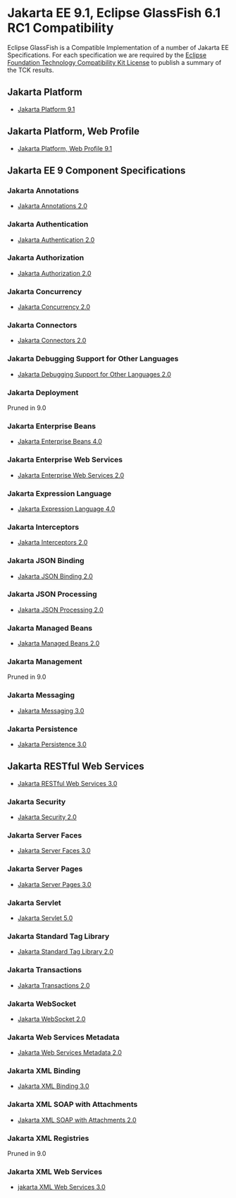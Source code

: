 # Jakarta EE 9.1, Eclipse GlassFish 6.1 RC1 Compatibility

Eclipse GlassFish is a Compatible Implementation of a number of Jakarta EE Specifications. For each specification we are required by the [Eclipse Foundation Technology Compatibility Kit License](https://www.eclipse.org/legal/tck.php) to publish a summary of the TCK results.

## Jakarta Platform

* [Jakarta Platform 9.1](./jakarta-platform/9.1/TCK-Results-6.1-RC1)

## Jakarta Platform, Web Profile

* [Jakarta Platform, Web Profile 9.1](./jakarta-web-profile/9.1/TCK-Results-6.1-RC1)

## Jakarta EE 9 Component Specifications

### Jakarta Annotations

* [Jakarta Annotations 2.0](jakarta-annotations/2.0/TCK-Results-6.1-RC1)

### Jakarta Authentication

* [Jakarta Authentication 2.0](jakarta-authentication/2.0/TCK-Results-6.1-RC1)

### Jakarta Authorization

* [Jakarta Authorization 2.0](jakarta-authorization/1.6/TCK-Results-6.1-RC1)

### Jakarta Concurrency

* [Jakarta Concurrency 2.0](./jakarta-concurrency/2.0/TCK-Results-6.1-RC1)

### Jakarta Connectors

* [Jakarta Connectors 2.0](./jakarta-connectors/2.0/TCK-Results-6.1-RC1)

### Jakarta Debugging Support for Other Languages

* [Jakarta Debugging Support for Other Languages 2.0](./jakarta-debugging/2.0/TCK-Results-6.1-RC1)

### Jakarta Deployment

Pruned in 9.0

### Jakarta Enterprise Beans

* [Jakarta Enterprise Beans 4.0](./jakarta-enterprise-beans/4.0/TCK-Results-6.1-RC1)

### Jakarta Enterprise Web Services

* [Jakarta Enterprise Web Services 2.0](./jakarta-enterprise-web-services/2.0/TCK-Results-6.1-RC1)

### Jakarta Expression Language

* [Jakarta Expression Language 4.0](./jakarta-expression-language/4.0/TCK-Results-6.1-RC1)

### Jakarta Interceptors

* [Jakarta Interceptors 2.0](./jakarta-interceptors/2.0/TCK-Results-6.1-RC1)

### Jakarta JSON Binding

* [Jakarta JSON Binding 2.0](certificatoins/jakarta-jsonb/2.0/TCK-Results-6.1-RC1)

### Jakarta JSON Processing

* [Jakarta JSON Processing 2.0](./jakarta-jsonp/2.0/TCK-Results-6.1-RC1)

### Jakarta Managed Beans

* [Jakarta Managed Beans 2.0](./jakarta-managed-beans/2.0/TCK-Results-6.1-RC1)

### Jakarta Management

Pruned in 9.0

### Jakarta Messaging

* [Jakarta Messaging 3.0](./jakarta-messaging/3.0/TCK-Results-6.1-RC1)

### Jakarta Persistence

* [Jakarta Persistence 3.0](./jakarta-persistence/3.0/TCK-Results-6.1-RC1)

## Jakarta RESTful Web Services

* [Jakarta RESTful Web Services 3.0](./jakarta-rest/3.0/TCK-Results-6.1-RC1)

### Jakarta Security

* [Jakarta Security 2.0](./jakarta-security/2.0/TCK-Results-6.1-RC1)

### Jakarta Server Faces

* [Jakarta Server Faces 3.0](./jakarta-faces/3.0/TCK-Results-6.1-RC1)

### Jakarta Server Pages

* [Jakarta Server Pages 3.0](./jakarta-pages/3.0/TCK-Results-6.1-RC1)

### Jakarta Servlet

* [Jakarta Servlet 5.0](./jakarta-servlet/5.0/TCK-Results-6.1-RC1)

### Jakarta Standard Tag Library

* [Jakarta Standard Tag Library 2.0](./jakarta-tags/2.0/TCK-Results-6.1-RC1)

### Jakarta Transactions

* [Jakarta Transactions 2.0](./jakarta-transactions/2.0/TCK-Results-6.1-RC1)

### Jakarta WebSocket

* [Jakarta WebSocket 2.0](./jakarta-websocket/2.0/TCK-Results-6.1-RC1)

### Jakarta Web Services Metadata

* [Jakarta Web Services Metadata 2.0](./jakarta-ws-metadata/2.0/TCK-Results-6.1-RC1)

### Jakarta XML Binding

* [Jakarta XML Binding 3.0](./jakarta-xml-binding/3.0/TCK-Results-6.1-RC1)

### Jakarta XML SOAP with Attachments

* [Jakarta XML SOAP with Attachments 2.0](./jakarta-xml-soap/2.0/TCK-Results-6.1-RC1)

### Jakarta XML Registries

Pruned in 9.0

### Jakarta XML Web Services

* [jakarta XML Web Services 3.0](./jakarta-xml-web-services/3.0/TCK-Results-6.1-RC1)
